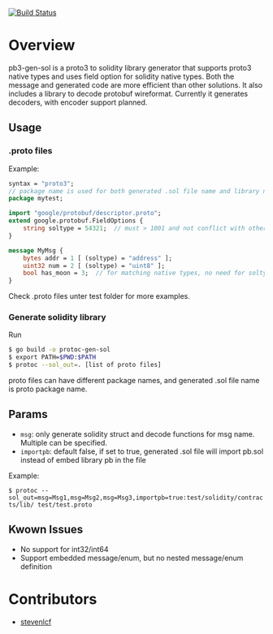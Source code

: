 [![Build Status](https://travis-ci.org/celer-network/pb3-gen-sol.svg?branch=master)](https://travis-ci.org/celer-network/pb3-gen-sol)
# Overview

pb3-gen-sol is a proto3 to solidity library generator that supports proto3 native types and uses field option for solidity native types. Both the message and generated code are more efficient than other solutions. It also includes a library to decode protobuf wireformat. Currently it generates decoders, with encoder support planned.

## Usage
### .proto files
Example:
```protobuf
syntax = "proto3";
// package name is used for both generated .sol file name and library name
package mytest;

import "google/protobuf/descriptor.proto";
extend google.protobuf.FieldOptions {
    string soltype = 54321;  // must > 1001 and not conflict with other extensions
}

message MyMsg {
    bytes addr = 1 [ (soltype) = "address" ];
    uint32 num = 2 [ (soltype) = "uint8" ];
    bool has_moon = 3;  // for matching native types, no need for soltype option
}
```
Check .proto files unter test folder for more examples.

### Generate solidity library
Run

```bash
$ go build -o protoc-gen-sol
$ export PATH=$PWD:$PATH
$ protoc --sol_out=. [list of proto files]
```

proto files can have different package names, and generated .sol file name is proto package name.

## Params
- `msg`: only generate solidity struct and decode functions for msg name. Multiple can be specified.
- `importpb`: default false, if set to true, generated .sol file will import pb.sol instead of embed library pb in the file

Example:

```$ protoc --sol_out=msg=Msg1,msg=Msg2,msg=Msg3,importpb=true:test/solidity/contracts/lib/ test/test.proto```

## Kwown Issues
- No support for int32/int64
- Support embedded message/enum, but no nested message/enum definition

# Contributors
- [stevenlcf](https://github.com/stevenlcf)
